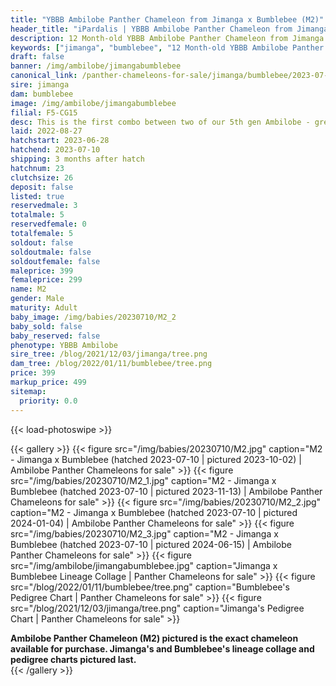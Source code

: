 ```yaml
---
title: "YBBB Ambilobe Panther Chameleon from Jimanga x Bumblebee (M2)"
header_title: "iPardalis | YBBB Ambilobe Panther Chameleon from Jimanga x Bumblebee | M2"
description: 12 Month-old YBBB Ambilobe Panther Chameleon from Jimanga and Bumblebee. This is the first combo between two of our 5th gen Ambilobe - great ybbb combo! We've included sire and dam dendrograms if available, but you can view our Jimanga or Bumblebee breeder pages for more information.
keywords: ["jimanga", "bumblebee", "12 Month-old YBBB Ambilobe Panther Chameleon", "baby chameleons for sale", "buy panther chameleon", "panther for sale", "ambilobe panther chameleons for sale", "ambilobe panther chameleon for sale"]
draft: false
banner: /img/ambilobe/jimangabumblebee
canonical_link: /panther-chameleons-for-sale/jimanga/bumblebee/2023-07-10/M6/
sire: jimanga
dam: bumblebee
image: /img/ambilobe/jimangabumblebee
filial: F5-CG15
desc: This is the first combo between two of our 5th gen Ambilobe - great ybbb combo!
laid: 2022-08-27
hatchstart: 2023-06-28
hatchend: 2023-07-10
shipping: 3 months after hatch
hatchnum: 23
clutchsize: 26
deposit: false
listed: true
reservedmale: 3
totalmale: 5
reservedfemale: 0
totalfemale: 5
soldout: false
soldoutmale: false
soldoutfemale: false
maleprice: 399
femaleprice: 299
name: M2
gender: Male
maturity: Adult
baby_image: /img/babies/20230710/M2_2
baby_sold: false
baby_reserved: false
phenotype: YBBB Ambilobe
sire_tree: /blog/2021/12/03/jimanga/tree.png
dam_tree: /blog/2022/01/11/bumblebee/tree.png
price: 399
markup_price: 499
sitemap: 
  priority: 0.0
---
```


{{< load-photoswipe >}}

{{< gallery >}}
  {{< figure src="/img/babies/20230710/M2.jpg" caption="M2 - Jimanga x Bumblebee (hatched 2023-07-10 | pictured 2023-10-02) | Ambilobe Panther Chameleons for sale" >}}
  {{< figure src="/img/babies/20230710/M2_1.jpg" caption="M2 - Jimanga x Bumblebee (hatched 2023-07-10 | pictured 2023-11-13) | Ambilobe Panther Chameleons for sale" >}}
  {{< figure src="/img/babies/20230710/M2_2.jpg" caption="M2 - Jimanga x Bumblebee (hatched 2023-07-10 | pictured 2024-01-04) | Ambilobe Panther Chameleons for sale" >}}
  {{< figure src="/img/babies/20230710/M2_3.jpg" caption="M2 - Jimanga x Bumblebee (hatched 2023-07-10 | pictured 2024-06-15) | Ambilobe Panther Chameleons for sale" >}}
  {{< figure src="/img/ambilobe/jimangabumblebee.jpg" caption="Jimanga x Bumblebee Lineage Collage | Panther Chameleons for sale" >}}
  {{< figure src="/blog/2022/01/11/bumblebee/tree.png" caption="Bumblebee's Pedigree Chart | Panther Chameleons for sale" >}}
  {{< figure src="/blog/2021/12/03/jimanga/tree.png" caption="Jimanga's Pedigree Chart | Panther Chameleons for sale" >}}
  <figcaption itemprop="description"><strong>Ambilobe Panther Chameleon (M2) pictured is the exact chameleon available for purchase. Jimanga's and Bumblebee's lineage collage and pedigree charts pictured last.</strong></figcaption>
{{< /gallery >}}
